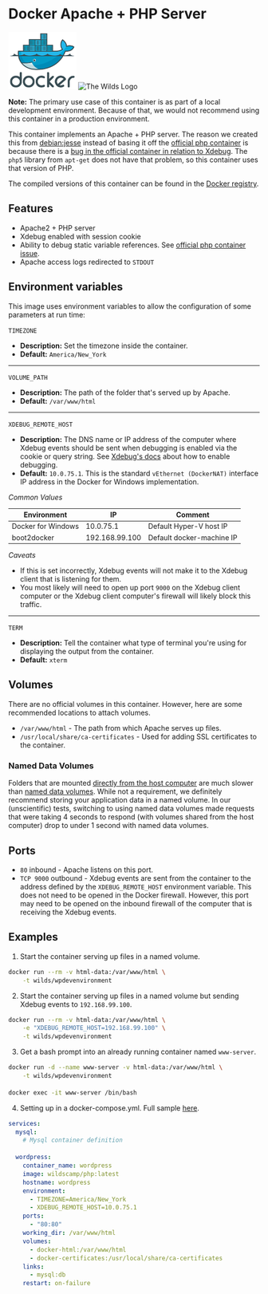 # Docker Apache + PHP Server

![Docker Logo](https://github.com/wildscamp/docker-localphpdevenvironment/blob/master/assets/img/small_v-trans-115.png?raw=true) ![The Wilds Logo](https://avatars1.githubusercontent.com/u/11079956?v=3&s=115)

**Note:** The primary use case of this container is as part of a local development
environment. Because of that, we would not recommend using this container in a production
environment.

This container implements an Apache + PHP server. The reason we created this from
[debian:jesse](https://hub.docker.com/_/debian/) instead of basing it off the
[official php container](https://hub.docker.com/_/php/) is because there is a
[bug in the official container in relation to Xdebug](https://github.com/docker-library/php/issues/133).
The `php5` library from `apt-get` does not have that problem, so this container uses that
version of PHP.

The compiled versions of this container can be found in the
[Docker registry](https://hub.docker.com/r/wildscamp/php/).

Features
----
* Apache2 + PHP server
* Xdebug enabled with session cookie
* Ability to debug static variable references. See [official php container issue](https://github.com/docker-library/php/issues/133).
* Apache access logs redirected to `STDOUT`

Environment variables
----

This image uses environment variables to allow the configuration of some parameters at run time:

`TIMEZONE`

* **Description:** Set the timezone inside the container. 
* **Default:** `America/New_York`

----

`VOLUME_PATH`

* **Description:** The path of the folder that's served up by Apache.
* **Default:** `/var/www/html`

----

`XDEBUG_REMOTE_HOST`

* **Description:** The DNS name or IP address of the computer where Xdebug events should
  be sent when debugging is enabled via the cookie or query string. See
  [Xdebug's docs](https://xdebug.org/docs/remote) about how to enable debugging.
* **Default:** `10.0.75.1`. This is the standard `vEthernet (DockerNAT)` interface IP address
  in the Docker for Windows implementation.

_Common Values_

| Environment        | IP             | Comment                   |
|--------------------|----------------|---------------------------|
| Docker for Windows | 10.0.75.1      | Default Hyper-V host IP   |
| boot2docker        | 192.168.99.100 | Default docker-machine IP |

_Caveats_

* If this is set incorrectly, Xdebug events will not make it to the Xdebug client that
  is listening for them.
* You most likely will need to open up port `9000` on the Xdebug client computer or the
  Xdebug client computer's firewall will likely block this traffic.

----

`TERM`

* **Description:** Tell the container what type of terminal you're using for displaying
  the output from the container.
* **Default:** `xterm`

Volumes
----
There are no official volumes in this container. However, here are some recommended locations
to attach volumes.

* `/var/www/html` - The path from which Apache serves up files.
* `/usr/local/share/ca-certificates` - Used for adding SSL certificates to the container.

### Named Data Volumes
Folders that are mounted [directly from the host computer](https://docs.docker.com/engine/tutorials/dockervolumes/#/mount-a-host-directory-as-a-data-volume)
are much slower than [named data volumes](https://docs.docker.com/engine/reference/commandline/volume_create/).
While not a requirement, we definitely recommend storing your application data in a named
volume. In our (unscientific) tests, switching to using named data volumes made requests
that were taking 4 seconds to respond (with volumes shared from the host computer) drop to
under 1 second with named data volumes.

Ports
----

* `80` inbound - Apache listens on this port.
* `TCP 9000` outbound - Xdebug events are sent from the container to the address defined
  by the `XDEBUG_REMOTE_HOST` environment variable. This does not need to be opened in the
  Docker firewall. However, this port may need to be opened on the inbound firewall of the
  computer that is receiving the Xdebug events.

Examples
----

1) Start the container serving up files in a named volume.

```bash
docker run --rm -v html-data:/var/www/html \
    -t wilds/wpdevenvironment
```

2) Start the container serving up files in a named volume but sending Xdebug events to
   `192.168.99.100`.

```bash
docker run --rm -v html-data:/var/www/html \
    -e "XDEBUG_REMOTE_HOST=192.168.99.100" \
    -t wilds/wpdevenvironment
```

3) Get a bash prompt into an already running container named `www-server`.

```bash
docker run -d --name www-server -v html-data:/var/www/html \
    -t wilds/wpdevenvironment

docker exec -it www-server /bin/bash
```

4) Setting up in a docker-compose.yml. Full sample [here](https://github.com/wildscamp/docker-localdevenvironment/blob/master/docker-compose.yml).

```yaml
services:
  mysql:
    # Mysql container definition

  wordpress:
    container_name: wordpress
    image: wildscamp/php:latest
    hostname: wordpress
    environment:
      - TIMEZONE=America/New_York
      - XDEBUG_REMOTE_HOST=10.0.75.1
    ports:
      - "80:80"
    working_dir: /var/www/html
    volumes:
      - docker-html:/var/www/html
      - docker-certificates:/usr/local/share/ca-certificates
    links:
      - mysql:db
    restart: on-failure
```